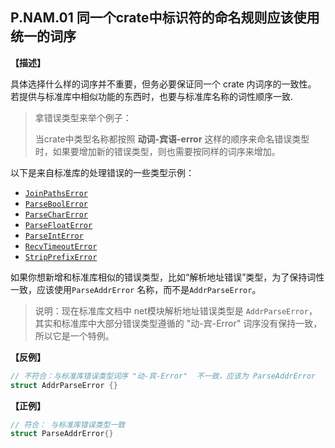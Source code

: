 ## P.NAM.01  同一个crate中标识符的命名规则应该使用统一的词序

**【描述】**

具体选择什么样的词序并不重要，但务必要保证同一个 crate 内词序的一致性。
若提供与标准库中相似功能的东西时，也要与标准库名称的词性顺序一致.

> 拿错误类型来举个例子：
> 
> 当crate中类型名称都按照 **动词-宾语-error** 这样的顺序来命名错误类型时，如果要增加新的错误类型，则也需要按同样的词序来增加。

以下是来自标准库的处理错误的一些类型示例：

- [`JoinPathsError`](https://doc.rust-lang.org/std/env/struct.JoinPathsError.html)
- [`ParseBoolError`](https://doc.rust-lang.org/std/str/struct.ParseBoolError.html)
- [`ParseCharError`](https://doc.rust-lang.org/std/char/struct.ParseCharError.html)
- [`ParseFloatError`](https://doc.rust-lang.org/std/num/struct.ParseFloatError.html)
- [`ParseIntError`](https://doc.rust-lang.org/std/num/struct.ParseIntError.html)
- [`RecvTimeoutError`](https://doc.rust-lang.org/std/sync/mpsc/enum.RecvTimeoutError.html)
- [`StripPrefixError`](https://doc.rust-lang.org/std/path/struct.StripPrefixError.html)

如果你想新增和标准库相似的错误类型，比如“解析地址错误”类型，为了保持词性一致，应该使用`ParseAddrError` 名称，而不是`AddrParseError`。

> 说明：现在标准库文档中 net模块解析地址错误类型是 `AddrParseError`，其实和标准库中大部分错误类型遵循的 "动-宾-Error" 词序没有保持一致，所以它是一个特例。

**【反例】**
```rust
// 不符合：与标准库错误类型词序 "动-宾-Error"  不一致，应该为 ParseAddrError
struct AddrParseError {}
```

**【正例】**
```rust
// 符合： 与标准库错误类型一致
struct ParseAddrError{}
```

